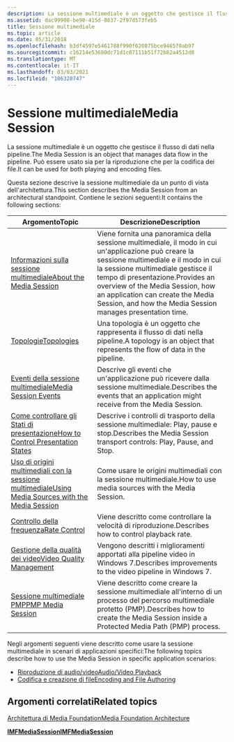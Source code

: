 ```yaml
---
description: La sessione multimediale è un oggetto che gestisce il flusso di dati nella pipeline. Può essere usato sia per la riproduzione che per la codifica dei file.
ms.assetid: dac99908-be90-415d-8837-2f97d573feb5
title: Sessione multimediale
ms.topic: article
ms.date: 05/31/2018
ms.openlocfilehash: b3df4597e5461788f990f620875bce946570ab97
ms.sourcegitcommit: c16214e53680dc71d1c07111b51f72b82a4512d8
ms.translationtype: MT
ms.contentlocale: it-IT
ms.lasthandoff: 03/03/2021
ms.locfileid: "106320747"
---
```

# <a name="media-session"></a><span data-ttu-id="40ca2-104">Sessione multimediale</span><span class="sxs-lookup"><span data-stu-id="40ca2-104">Media Session</span></span>

<span data-ttu-id="40ca2-105">La sessione multimediale è un oggetto che gestisce il flusso di dati nella pipeline.</span><span class="sxs-lookup"><span data-stu-id="40ca2-105">The Media Session is an object that manages data flow in the pipeline.</span></span> <span data-ttu-id="40ca2-106">Può essere usato sia per la riproduzione che per la codifica dei file.</span><span class="sxs-lookup"><span data-stu-id="40ca2-106">It can be used for both playing and encoding files.</span></span>

<span data-ttu-id="40ca2-107">Questa sezione descrive la sessione multimediale da un punto di vista dell'architettura.</span><span class="sxs-lookup"><span data-stu-id="40ca2-107">This section describes the Media Session from an architectural standpoint.</span></span> <span data-ttu-id="40ca2-108">Contiene le sezioni seguenti:</span><span class="sxs-lookup"><span data-stu-id="40ca2-108">It contains the following sections:</span></span>



| <span data-ttu-id="40ca2-109">Argomento</span><span class="sxs-lookup"><span data-stu-id="40ca2-109">Topic</span></span>                                                                                        | <span data-ttu-id="40ca2-110">Descrizione</span><span class="sxs-lookup"><span data-stu-id="40ca2-110">Description</span></span>                                                                                                                                      |
|----------------------------------------------------------------------------------------------|--------------------------------------------------------------------------------------------------------------------------------------------------|
| [<span data-ttu-id="40ca2-111">Informazioni sulla sessione multimediale</span><span class="sxs-lookup"><span data-stu-id="40ca2-111">About the Media Session</span></span>](about-the-media-session.md)                                       | <span data-ttu-id="40ca2-112">Viene fornita una panoramica della sessione multimediale, il modo in cui un'applicazione può creare la sessione multimediale e il modo in cui la sessione multimediale gestisce il tempo di presentazione.</span><span class="sxs-lookup"><span data-stu-id="40ca2-112">Provides an overview of the Media Session, how an application can create the Media Session, and how the Media Session manages presentation time.</span></span> |
| [<span data-ttu-id="40ca2-113">Topologie</span><span class="sxs-lookup"><span data-stu-id="40ca2-113">Topologies</span></span>](topologies.md)                                                                 | <span data-ttu-id="40ca2-114">Una topologia è un oggetto che rappresenta il flusso di dati nella pipeline.</span><span class="sxs-lookup"><span data-stu-id="40ca2-114">A topology is an object that represents the flow of data in the pipeline.</span></span>                                                                        |
| [<span data-ttu-id="40ca2-115">Eventi della sessione multimediale</span><span class="sxs-lookup"><span data-stu-id="40ca2-115">Media Session Events</span></span>](media-session-events.md)                                             | <span data-ttu-id="40ca2-116">Descrive gli eventi che un'applicazione può ricevere dalla sessione multimediale.</span><span class="sxs-lookup"><span data-stu-id="40ca2-116">Describes the events that an application might receive from the Media Session.</span></span>                                                                   |
| [<span data-ttu-id="40ca2-117">Come controllare gli Stati di presentazione</span><span class="sxs-lookup"><span data-stu-id="40ca2-117">How to Control Presentation States</span></span>](how-to-control-presentation-states.md)                 | <span data-ttu-id="40ca2-118">Descrive i controlli di trasporto della sessione multimediale: Play, pause e stop.</span><span class="sxs-lookup"><span data-stu-id="40ca2-118">Describes the Media Session transport controls: Play, Pause, and Stop.</span></span>                                                                           |
| [<span data-ttu-id="40ca2-119">Uso di origini multimediali con la sessione multimediale</span><span class="sxs-lookup"><span data-stu-id="40ca2-119">Using Media Sources with the Media Session</span></span>](using-media-sources-with-the-media-session.md) | <span data-ttu-id="40ca2-120">Come usare le origini multimediali con la sessione multimediale.</span><span class="sxs-lookup"><span data-stu-id="40ca2-120">How to use media sources with the Media Session.</span></span>                                                                                                 |
| [<span data-ttu-id="40ca2-121">Controllo della frequenza</span><span class="sxs-lookup"><span data-stu-id="40ca2-121">Rate Control</span></span>](rate-control.md)                                                             | <span data-ttu-id="40ca2-122">Viene descritto come controllare la velocità di riproduzione.</span><span class="sxs-lookup"><span data-stu-id="40ca2-122">Describes how to control playback rate.</span></span>                                                                                                          |
| [<span data-ttu-id="40ca2-123">Gestione della qualità dei video</span><span class="sxs-lookup"><span data-stu-id="40ca2-123">Video Quality Management</span></span>](video-quality-management.md)                                     | <span data-ttu-id="40ca2-124">Vengono descritti i miglioramenti apportati alla pipeline video in Windows 7.</span><span class="sxs-lookup"><span data-stu-id="40ca2-124">Describes improvements to the video pipeline in Windows 7.</span></span>                                                                                       |
| [<span data-ttu-id="40ca2-125">Sessione multimediale PMP</span><span class="sxs-lookup"><span data-stu-id="40ca2-125">PMP Media Session</span></span>](pmp-media-session.md)                                                   | <span data-ttu-id="40ca2-126">Viene descritto come creare la sessione multimediale all'interno di un processo del percorso multimediale protetto (PMP).</span><span class="sxs-lookup"><span data-stu-id="40ca2-126">Describes how to create the Media Session inside a Protected Media Path (PMP) process.</span></span>                                                           |



 

<span data-ttu-id="40ca2-127">Negli argomenti seguenti viene descritto come usare la sessione multimediale in scenari di applicazioni specifici:</span><span class="sxs-lookup"><span data-stu-id="40ca2-127">The following topics describe how to use the Media Session in specific application scenarios:</span></span>

-   [<span data-ttu-id="40ca2-128">Riproduzione di audio/video</span><span class="sxs-lookup"><span data-stu-id="40ca2-128">Audio/Video Playback</span></span>](audio-video-playback.md)
-   [<span data-ttu-id="40ca2-129">Codifica e creazione di file</span><span class="sxs-lookup"><span data-stu-id="40ca2-129">Encoding and File Authoring</span></span>](encoding-and-file-authoring.md)

## <a name="related-topics"></a><span data-ttu-id="40ca2-130">Argomenti correlati</span><span class="sxs-lookup"><span data-stu-id="40ca2-130">Related topics</span></span>

<dl> <dt>

[<span data-ttu-id="40ca2-131">Architettura di Media Foundation</span><span class="sxs-lookup"><span data-stu-id="40ca2-131">Media Foundation Architecture</span></span>](media-foundation-architecture.md)
</dt> <dt>

[<span data-ttu-id="40ca2-132">**IMFMediaSession**</span><span class="sxs-lookup"><span data-stu-id="40ca2-132">**IMFMediaSession**</span></span>](/windows/desktop/api/mfidl/nn-mfidl-imfmediasession)
</dt> </dl>

 

 



